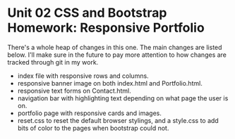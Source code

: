 # Unit 02 CSS and Bootstrap Homework: Responsive Portfolio

There's a whole heap of changes in this one. The main changes are listed below. I'll make sure in the future to pay more attention to how changes are tracked through git in my work.

- index file with responsive rows and columns.
- responsive banner image on both index.html and Portfolio.html.
- responsive text forms on Contact.html.
- navigation bar with highlighting text depending on what page the user is on.
- portfolio page with responsive cards and images.
- reset.css to reset the default browser stylings, and a style.css to add bits of color to the pages when bootstrap could not.